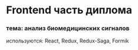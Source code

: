 # Frontend часть диплома
### тема: анализ биомедицинских сигналов
используются: React, Redux, Redux-Saga, Formik
